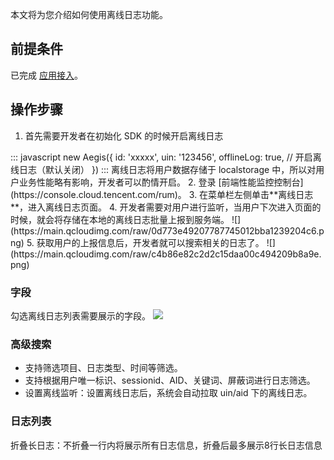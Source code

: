 本文将为您介绍如何使用离线日志功能。

## 前提条件
已完成 [应用接入](https://cloud.tencent.com/document/product/1464/58145)。

## 操作步骤
1. 首先需要开发者在初始化 SDK 的时候开启离线日志
<dx-codeblock>
:::  javascript
new Aegis({
	id: 'xxxxx',
	uin: '123456',
	offlineLog: true, // 开启离线日志（默认关闭）
})
:::
</dx-codeblock>
离线日志将用户数据存储于 localstorage 中，所以对用户业务性能略有影响，开发者可以酌情开启。
2. 登录 [前端性能监控控制台](https://console.cloud.tencent.com/rum)。
3. 在菜单栏左侧单击**离线日志**，进入离线日志页面。
4. 开发者需要对用户进行监听，当用户下次进入页面的时候，就会将存储在本地的离线日志批量上报到服务端。
![](https://main.qcloudimg.com/raw/0d773e49207787745012bba1239204c6.png)
5. 获取用户的上报信息后，开发者就可以搜索相关的日志了。
![](https://main.qcloudimg.com/raw/c4b86e82c2d2c15daa00c494209b8a9e.png)


### 字段
勾选离线日志列表需要展示的字段。
![](https://main.qcloudimg.com/raw/e62d2d41bfe72a289e8c2c5b20df340a.png)

### 高级搜索
- 支持筛选项目、日志类型、时间等筛选。
- 支持根据用户唯一标识、sessionid、AID、关键词、屏蔽词进行日志筛选。
- 设置离线监听：设置离线日志后，系统会自动拉取 uin/aid 下的离线日志。

### 日志列表
折叠长日志：不折叠一行内将展示所有日志信息，折叠后最多展示8行长日志信息
